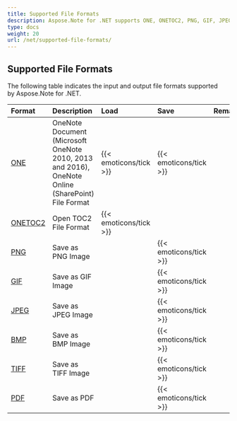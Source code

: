 ```yaml
---
title: Supported File Formats
description: Aspose.Note for .NET supports ONE, ONETOC2, PNG, GIF, JPEG, BMP, TIFF, PDF.
type: docs
weight: 20
url: /net/supported-file-formats/
---
```


## **Supported File Formats**
The following table indicates the input and output file formats supported by Aspose.Note for .NET.

|**Format**|**Description**|**Load**|**Save**|**Remarks**|
| :- | :- | :- | :- | :- |
|[ONE](https://docs.fileformat.com/note-taking/one/)|OneNote Document (Microsoft OneNote 2010, 2013 and 2016), OneNote Online (SharePoint) File Format|{{< emoticons/tick >}}|{{< emoticons/tick >}}| |
|[ONETOC2](https://docs.fileformat.com/note-taking/onetoc2/)|Open TOC2 File Format|{{< emoticons/tick >}}| | |
|[PNG](https://docs.fileformat.com/image/png/)|Save as PNG Image| |{{< emoticons/tick >}}| |
|[GIF](https://docs.fileformat.com/image/gif/)|Save as GIF Image| |{{< emoticons/tick >}}| |
|[JPEG](https://docs.fileformat.com/image/jpeg/)|Save as JPEG Image| |{{< emoticons/tick >}}| |
|[BMP](https://docs.fileformat.com/image/bmp/)|Save as BMP Image| |{{< emoticons/tick >}}| |
|[TIFF](https://docs.fileformat.com/image/tiff/)|Save as TIFF Image| |{{< emoticons/tick >}}| |
|[PDF](https://docs.fileformat.com/pdf/)|Save as PDF| |{{< emoticons/tick >}}| |

